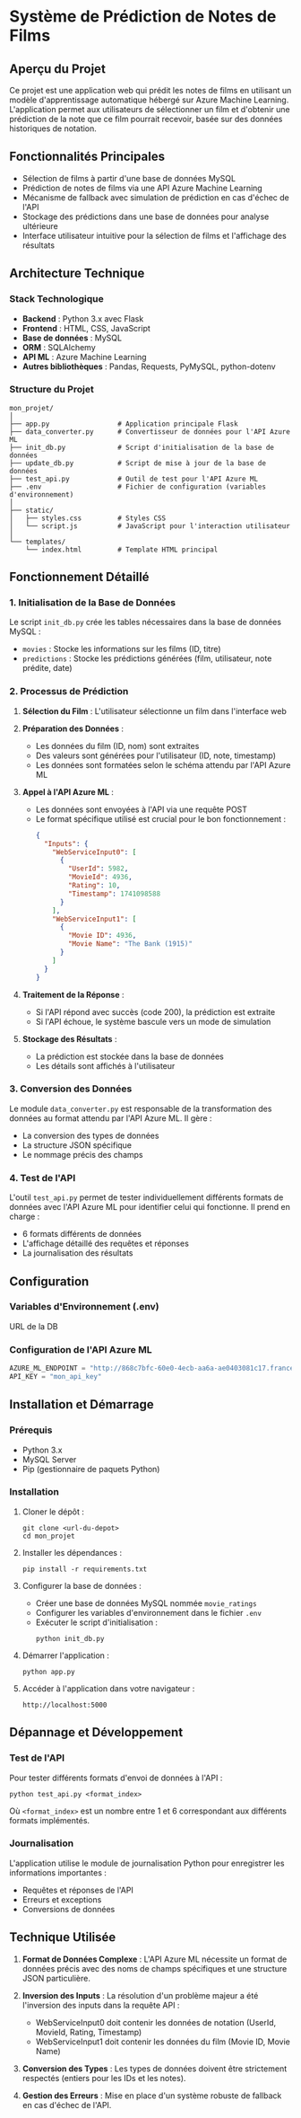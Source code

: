 # Système de Prédiction de Notes de Films

## Aperçu du Projet

Ce projet est une application web qui prédit les notes de films en utilisant un modèle d'apprentissage automatique hébergé sur Azure Machine Learning. L'application permet aux utilisateurs de sélectionner un film et d'obtenir une prédiction de la note que ce film pourrait recevoir, basée sur des données historiques de notation.

## Fonctionnalités Principales

- Sélection de films à partir d'une base de données MySQL
- Prédiction de notes de films via une API Azure Machine Learning
- Mécanisme de fallback avec simulation de prédiction en cas d'échec de l'API
- Stockage des prédictions dans une base de données pour analyse ultérieure
- Interface utilisateur intuitive pour la sélection de films et l'affichage des résultats

## Architecture Technique

### Stack Technologique

- **Backend** : Python 3.x avec Flask
- **Frontend** : HTML, CSS, JavaScript
- **Base de données** : MySQL
- **ORM** : SQLAlchemy
- **API ML** : Azure Machine Learning
- **Autres bibliothèques** : Pandas, Requests, PyMySQL, python-dotenv

### Structure du Projet

```
mon_projet/
│
├── app.py                 # Application principale Flask
├── data_converter.py      # Convertisseur de données pour l'API Azure ML
├── init_db.py             # Script d'initialisation de la base de données
├── update_db.py           # Script de mise à jour de la base de données
├── test_api.py            # Outil de test pour l'API Azure ML
├── .env                   # Fichier de configuration (variables d'environnement)
│
├── static/
│   ├── styles.css         # Styles CSS
│   └── script.js          # JavaScript pour l'interaction utilisateur
│
└── templates/
    └── index.html         # Template HTML principal
```

## Fonctionnement Détaillé

### 1. Initialisation de la Base de Données

Le script `init_db.py` crée les tables nécessaires dans la base de données MySQL :
- `movies` : Stocke les informations sur les films (ID, titre)
- `predictions` : Stocke les prédictions générées (film, utilisateur, note prédite, date)

### 2. Processus de Prédiction

1. **Sélection du Film** : L'utilisateur sélectionne un film dans l'interface web
2. **Préparation des Données** :
   - Les données du film (ID, nom) sont extraites
   - Des valeurs sont générées pour l'utilisateur (ID, note, timestamp)
   - Les données sont formatées selon le schéma attendu par l'API Azure ML

3. **Appel à l'API Azure ML** :
   - Les données sont envoyées à l'API via une requête POST
   - Le format spécifique utilisé est crucial pour le bon fonctionnement :
     ```json
     {
       "Inputs": {
         "WebServiceInput0": [
           {
             "UserId": 5982,
             "MovieId": 4936,
             "Rating": 10,
             "Timestamp": 1741098588
           }
         ],
         "WebServiceInput1": [
           {
             "Movie ID": 4936,
             "Movie Name": "The Bank (1915)"
           }
         ]
       }
     }
     ```

4. **Traitement de la Réponse** :
   - Si l'API répond avec succès (code 200), la prédiction est extraite
   - Si l'API échoue, le système bascule vers un mode de simulation

5. **Stockage des Résultats** :
   - La prédiction est stockée dans la base de données
   - Les détails sont affichés à l'utilisateur

### 3. Conversion des Données

Le module `data_converter.py` est responsable de la transformation des données au format attendu par l'API Azure ML. Il gère :
- La conversion des types de données
- La structure JSON spécifique
- Le nommage précis des champs

### 4. Test de l'API

L'outil `test_api.py` permet de tester individuellement différents formats de données avec l'API Azure ML pour identifier celui qui fonctionne. Il prend en charge :
- 6 formats différents de données
- L'affichage détaillé des requêtes et réponses
- La journalisation des résultats

## Configuration

### Variables d'Environnement (.env)

URL de la DB

### Configuration de l'API Azure ML

```python
AZURE_ML_ENDPOINT = "http://868c7bfc-60e0-4ecb-aa6a-ae0403081c17.francecentral.azurecontainer.io/score"
API_KEY = "mon_api_key"
```

## Installation et Démarrage

### Prérequis

- Python 3.x
- MySQL Server
- Pip (gestionnaire de paquets Python)

### Installation

1. Cloner le dépôt :
   ```
   git clone <url-du-depot>
   cd mon_projet
   ```

2. Installer les dépendances :
   ```
   pip install -r requirements.txt
   ```

3. Configurer la base de données :
   - Créer une base de données MySQL nommée `movie_ratings`
   - Configurer les variables d'environnement dans le fichier `.env`
   - Exécuter le script d'initialisation :
     ```
     python init_db.py
     ```

4. Démarrer l'application :
   ```
   python app.py
   ```

5. Accéder à l'application dans votre navigateur :
   ```
   http://localhost:5000
   ```

## Dépannage et Développement

### Test de l'API

Pour tester différents formats d'envoi de données à l'API :

```
python test_api.py <format_index>
```

Où `<format_index>` est un nombre entre 1 et 6 correspondant aux différents formats implémentés.

### Journalisation

L'application utilise le module de journalisation Python pour enregistrer les informations importantes :
- Requêtes et réponses de l'API
- Erreurs et exceptions
- Conversions de données


## Technique Utilisée

1. **Format de Données Complexe** : L'API Azure ML nécessite un format de données précis avec des noms de champs spécifiques et une structure JSON particulière.

2. **Inversion des Inputs** : La résolution d'un problème majeur a été l'inversion des inputs dans la requête API :
   - WebServiceInput0 doit contenir les données de notation (UserId, MovieId, Rating, Timestamp)
   - WebServiceInput1 doit contenir les données du film (Movie ID, Movie Name)

3. **Conversion des Types** : Les types de données doivent être strictement respectés (entiers pour les IDs et les notes).

4. **Gestion des Erreurs** : Mise en place d'un système robuste de fallback en cas d'échec de l'API.


